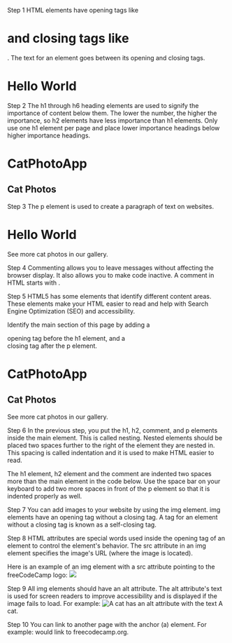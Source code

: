 Step 1 
HTML elements have opening tags like <h1> and closing tags like </h1>.
The text for an element goes between its opening and closing tags.
<html>
  <body>
    <h1>Hello World</h1>
  </body>
</html>

Step 2
The h1 through h6 heading elements are used to signify the importance of content below them. The lower the number, the higher the importance, so h2 elements have less importance than h1 elements. Only use one h1 element per page and place lower importance headings below higher importance headings.

<html>
  <body>
    <h1>CatPhotoApp</h1>
    <h2>Cat Photos</h2>
  </body>
</html>

Step 3
The p element is used to create a paragraph of text on websites. 

<body>
    <h1>Hello World</h1>
    <p>See more cat photos in our gallery.</p>
</body>

Step 4
Commenting allows you to leave messages without affecting the browser display. It also allows you to make code inactive. A comment in HTML starts with <!--, contains any number of lines of text, and ends with -->. 

Step 5 
HTML5 has some elements that identify different content areas. These elements make your HTML easier to read and help with Search Engine Optimization (SEO) and accessibility.

Identify the main section of this page by adding a <main> opening tag before the h1 element, and a </main> closing tag after the p element.

<main>
      <h1>CatPhotoApp</h1>
      <h2>Cat Photos</h2>
      <!-- TODO: Add link to cat photos -->
      <p>See more cat photos in our gallery.</p>
</main>

Step 6
In the previous step, you put the h1, h2, comment, and p elements inside the main element. This is called nesting. Nested elements should be placed two spaces further to the right of the element they are nested in. This spacing is called indentation and it is used to make HTML easier to read.

The h1 element, h2 element and the comment are indented two spaces more than the main element in the code below. Use the space bar on your keyboard to add two more spaces in front of the p element so that it is indented properly as well.

Step 7 
You can add images to your website by using the img element. img elements have an opening tag without a closing tag. A tag for an element without a closing tag is known as a self-closing tag.
<img>

Step 8
HTML attributes are special words used inside the opening tag of an element to control the element's behavior. The src attribute in an img element specifies the image's URL (where the image is located).

Here is an example of an img element with a src attribute pointing to the freeCodeCamp logo:
<img src="https://cdn.freecodecamp.org/platform/universal/fcc_secondary.svg">

Step 9
All img elements should have an alt attribute. The alt attribute's text is used for screen readers to improve accessibility and is displayed if the image fails to load. For example:
 <img src="cat.jpg" alt="A cat"> has an alt attribute with the text A cat.

Step 10
You can link to another page with the anchor (a) element. For example:
<a href='https://freecodecamp.org'></a> would link to freecodecamp.org.


